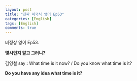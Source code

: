 ```yaml
---
layout: post
title: "진짜 미국식 영어 Ep53"
categories: [English]
tags: [English]
comments: true
---
```


비정상 영어 Ep53.

<b>몇시인지 알고 그러니?</b>

김영철 say : What time is it now? / Do you know what time is it? 

<b>Do you have any idea what time is it?</b>
